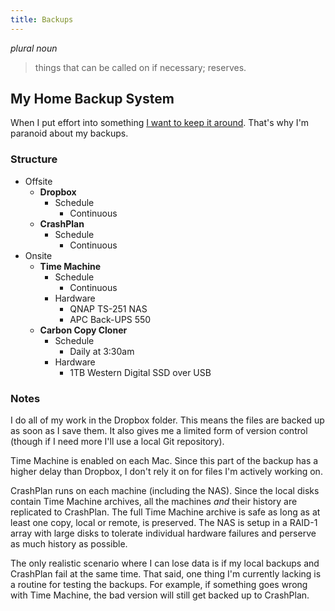 ```yaml
---
title: Backups
---
```


*plural noun*

> things that can be called on if necessary; reserves.

## My Home Backup System

When I put effort into something [I want to keep it around](bliki). That's why I'm paranoid about my backups.

### Structure

- Offsite
    - **Dropbox**
        - Schedule
            - Continuous
    - **CrashPlan**
        - Schedule
            - Continuous
- Onsite
    - **Time Machine**
        - Schedule
            - Continuous
        - Hardware
            - QNAP TS-251 NAS
            - APC Back-UPS 550
    - **Carbon Copy Cloner**
        - Schedule
            - Daily at 3:30am
        - Hardware
            - 1TB Western Digital SSD over USB

### Notes

I do all of my work in the Dropbox folder. This means the files are backed up as soon as I save them. It also gives me a limited form of version control (though if I need more I'll use a local Git repository).

Time Machine is enabled on each Mac. Since this part of the backup has a higher delay than Dropbox, I don't rely it on for files I'm actively working on.

CrashPlan runs on each machine (including the NAS). Since the local disks contain Time Machine archives, all the machines *and* their history are replicated to CrashPlan. The full Time Machine archive is safe as long as at least one copy, local or remote, is preserved. The NAS is setup in a RAID-1 array with large disks to tolerate individual hardware failures and perserve as much history as possible.

The only realistic scenario where I can lose data is if my local backups and CrashPlan fail at the same time. That said, one thing I'm currently lacking is a routine for testing the backups. For example, if something goes wrong with Time Machine, the bad version will still get backed up to CrashPlan.
